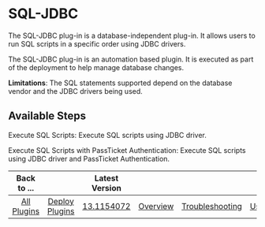 
# SQL-JDBC

The SQL-JDBC plug-in is a database-independent plug-in. It allows users to run SQL scripts in a specific order using JDBC drivers.

The SQL-JDBC plug-in is an automation based plugin. It is executed as part of the deployment to help manage database changes.

**Limitations**: The SQL statements supported depend on the database vendor and the JDBC drivers being used.


## Available Steps

Execute SQL Scripts: Execute SQL scripts using JDBC driver.

Execute SQL Scripts with PassTicket Authentication: Execute SQL scripts using JDBC driver and PassTicket Authentication.



|          Back to ...          |                                |                                                    Latest Version                                                     ||||||
|:-----------------------------:|:------------------------------:|:---------------------------------------------------------------------------------------------------------------------:| :---: | :---: | :---: | :---: | :---: |
| [All Plugins](../../index.md) | [Deploy Plugins](../README.md) | [13.1154072](https://raw.githubusercontent.com/UrbanCode/IBM-UCD-PLUGINS/main/files/SQLJDBC/ucd-SQL-JDBC-13.1154072.zip) |[Overview](overview.md)|[Troubleshooting](troubleshooting.md)|[Usage](usage.md)|[Steps](steps.md)|[Downloads](downloads.md)|
